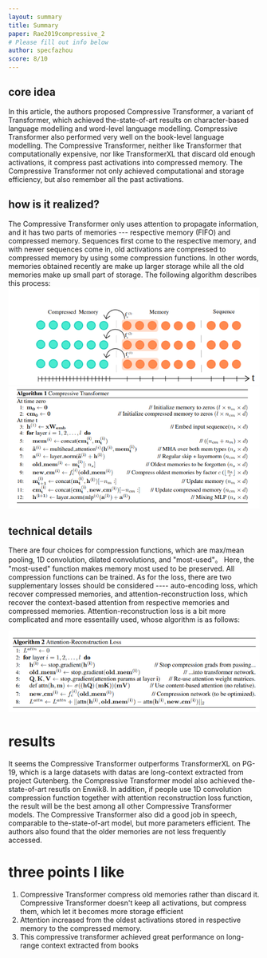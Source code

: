 ```yaml
---
layout: summary
title: Summary
paper: Rae2019compressive_2
# Please fill out info below
author: specfazhou
score: 8/10
---
```


## core idea
In this article, the authors proposed Compressive Transformer, a variant of Transformer, which achieved the-state-of-art results on character-based language modelling and word-level language modelling.
Compressive Transformer also performed very well on the book-level language modelling. The Compressive Transformer, neither like Transformer that computationally expensive, nor like TransformerXL that discard old enough activations, it compress past activations into compressed memory.
The Compressive Transformer not only achieved computational and storage efficiency, but also remember all the past activations. 

## how is it realized?
The Compressive Transformer only uses attention to propagate information, and it has two parts of memories --- respective memory (FIFO) and compressed memory. Sequences first come to the respective memory, and with newer sequences come in, old activations are compressed to compressed memory by using some compression functions. In other words, memories obtained recently are make up larger storage while all the old memories make up small part of storage. The following algorithm describes this process: 
<img width = "600" alt = "compressive_transformer" src = "compressive_transformer.png">
<img width = "600" alt = "compressive_transformer_algo1" src = "compressive_transformer_algo1.png">

## technical details
There are four choices for compression functions, which are max/mean pooling, 1D convolution, dilated convolutions, and "most-used"。 Here, the "most-used" function makes memory most used to be preserved. All compression functions can be trained.  As for the loss, there are two supplementary losses should be considered ---- auto-encoding loss, which recover compressed memories, and attention-reconstruction loss, which recover the context-based attention from respective memories and compressed memories. Attention-reconstruction loss is a bit more complicated and more essentailly used, whose algorithm is as follows:

<img width = "600" alt = "compressive_transformer_algo2" src = "compressive_transformer_algo2.png">

# results
It seems the Compressive Transformer outperforms TransformerXL on PG-19, which is a large datasets with datas are long-context extracted from project Gutenberg. the Compressive Transformer model also achieved the-state-of-art resutls on Enwik8. In addition, if people use 1D convolution compression function together with attention reconstruction loss function, the result will be the best among all other Compressive Transformer models. The Compressive Transformer also did a good job in speech, comparable to the-state-of-art model, but more parameters efficient. The authors also found that the older memories are not less frequently accessed. 

# three points I like
1. Compressive Transformer compress old memories rather than discard it. Compressive Transformer doesn't keep all activations, but compress them, which let it becomes more storage efficient
2. Attention increased from the oldest activations stored in respective memory to the compressed memory.
3. This compressive transformer achieved great performance on long-range context extracted from books
 




